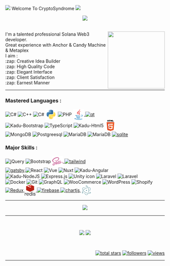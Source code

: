 <p align="left">
<img src="https://media.giphy.com/media/hvRJCLFzcasrR4ia7z/giphy.gif" width="25px">
  Welcome To CryptoSyndrome
  <img src="https://media.giphy.com/media/hvRJCLFzcasrR4ia7z/giphy.gif" width="25px">
</p>

<p align="center">
  <a href="https://github.com/starbinna"><img src="https://readme-typing-svg.herokuapp.com/?lines=Solana%20Web3%20developer;Web%20and%20mobile%20master;7%2B%20years%20of%20coding%20experience;Always%20learning%20new%20tech&font=Pacifico&center=true&width=650&height=120&color=58a6ff&vCenter=true&size=45%22"></a>
</p>
<br />

  <div>
    <span align='right'>
  <img align='right' width='180' height='180' src='https://camo.githubusercontent.com/cb3ebdbc2a825029c2b9286d0219325934ffa5a2c9606543b633946590ebeaf5/68747470733a2f2f75706c6f61642e77696b696d656469612e6f72672f77696b6970656469612f636f6d6d6f6e732f7468756d622f622f62372f417070726f7665642d666f722d667265652d63756c747572616c2d776f726b732e7376672f31343470782d417070726f7665642d666f722d667265652d63756c747572616c2d776f726b732e7376672e706e67'/>
  </span>
  <span align='left'>
    <span>
      I'm a talented professional Solana Web3 developer.<br/>
      Great experience with Anchor & Candy Machine & Metaplex<br/>
    </span>
    I aim : <br/>
    :zap: Creative Idea Builder<br/>
    :zap: High Quality Code<br/>
    :zap: Elegant Interface<br/>
    :zap: Client Satisfaction<br/>
    :zap: Earnest Manner<br/>
  </span>

  </div>
     
<!--   [![CC0](https://upload.wikimedia.org/wikipedia/commons/thumb/b/b7/Approved-for-free-cultural-works.svg/144px-Approved-for-free-cultural-works.svg.png)](https://freedomdefined.org/index.php?title=User:Romaine&action=edit&redlink=1) -->
  



<hr>
<h3  id="macropower-tech">Mastered Languages : </h3>
<div>
  <div align="left">
    <img align="center" alt="C#" height="35" width="35" src="https://img.icons8.com/color/2x/c-programming.png"> 
    <img align="center" alt="C++" height="35" width="35" src="https://img.icons8.com/color/2x/c-plus-plus-logo.png"> 
    <img align="center" alt="C#" height="35" width="35" src="https://img.icons8.com/color/2x/c-sharp-logo.png">
    <img align="center" alt="Python" height="35" width="35" src="https://raw.githubusercontent.com/devicons/devicon/master/icons/python/python-original.svg"/>
    <img align="center" alt="PHP" height="35" width="35" src="https://profilinator.rishav.dev/skills-assets/php-original.svg"/>  
<a href="https://www.java.com" target="_blank"> 
  <img align="center" alt="java" width="35" height="35" src="https://raw.githubusercontent.com/devicons/devicon/master/icons/java/java-original.svg"/> 
    </a> 
    <a href="https://www.qt.io/" target="_blank">
      <img align="center" alt="qt" width="35" height="35" src="https://upload.wikimedia.org/wikipedia/commons/0/0b/Qt_logo_2016.svg"/> 
    </a>
  <br/>
    <img align="center" alt="Kadu-Bootstrap" height="35" width="35" src="https://img.icons8.com/color/2x/javascript.png"/>
    <img align="center" alt="TypeScript" height="35" width="35" src="https://img.icons8.com/color/2x/typescript.png"> 
    <img align="center" alt="Kadu-Html5" height="35" width="35" src="https://img.icons8.com/color/2x/css3.png"/>
    <img align="center" src="https://raw.githubusercontent.com/devicons/devicon/master/icons/html5/html5-original-wordmark.svg" alt="html5" width="35" height="35"/> 
  <br/>
    <img align="center" alt="MongoDB" height="35" width="35" src="https://img.icons8.com/color/2x/mongodb.png"/>
    <img align="center" alt="Postgreesql" height="35" width="35" src="https://img.icons8.com/color/2x/postgreesql.png"/> 
    <img align="center" alt="MariaDB" height="35" width="35" src="https://img.icons8.com/fluency/2x/maria-db.png"/> 
    <img align="center" alt="MariaDB" height="35" width="35" src="https://img.icons8.com/color/2x/mysql-logo.png"/>
     <a href="https://www.sqlite.org/" target="_blank">
       <img align="center" alt="sqlite" width="35" height="35" src="https://www.vectorlogo.zone/logos/sqlite/sqlite-icon.svg" />
    </a>
  </div>
</div>
<h3 align="left" id="macropower-skills">Major Skills : </h3>  
<div>
  <div align='left'>
     <img align="center" alt="jQuery" height="35" width="35" src="https://img.icons8.com/external-tal-revivo-tritone-tal-revivo/344/external-jquery-is-a-javascript-library-designed-to-simplify-html-logo-tritone-tal-revivo.png" /> 
    <img align="center" alt="Bootstrap" height="35" width="35" src="https://img.icons8.com/color/2x/bootstrap.png" /> 
    <a href="https://sass-lang.com" target="_blank"> 
       <img align="center"  alt="sass" width="35" height="35" src="https://raw.githubusercontent.com/devicons/devicon/master/icons/sass/sass-original.svg"/> 
    </a>
    <a href="https://tailwindcss.com/" target="_blank"> 
      <img align="center" alt="tailwind" width="35" height="35" src="https://www.vectorlogo.zone/logos/tailwindcss/tailwindcss-icon.svg"/>
    </a>
   <br/>
    <a href="https://www.gatsbyjs.com/" target="_blank">
      <img align="center" alt="gatsby" width="35" height="35" src="https://www.vectorlogo.zone/logos/gatsbyjs/gatsbyjs-icon.svg"/>
    </a> 
    <img align="center" alt="React" height="35"  width="35" src="https://profilinator.rishav.dev/skills-assets/react-original-wordmark.svg" />  
    <img align="center" alt="Vue" height="35" width="35" src="https://img.icons8.com/color/2x/vue-js.png" />
    <img align="center" alt="Nuxt" height="35" width="35" src="https://img.icons8.com/external-tal-revivo-color-tal-revivo/2x/external-nuxt-js-a-free-and-open-source-web-application-framework-logo-color-tal-revivo.png" />
    <img align="center" alt="Kadu-Angular" height="35" width="35" src="https://img.icons8.com/color/2x/angularjs.png" />
    <br/>
    <img align="center" alt="Kadu-NodeJS" height="35" width="35" src="https://cdn.jsdelivr.net/gh/devicons/devicon/icons/nodejs/nodejs-original.svg" />
    <img align="center" alt="Express.js" height="35" width="35" src="https://profilinator.rishav.dev/skills-assets/express-original-wordmark.svg" />  
    <img align="center" alt="Unity icon" height="35" width="35" src="https://img.icons8.com/color/2x/django.png" />
    <img align="center" alt="Laravel" height="35" width="35" src="https://img.icons8.com/fluency/2x/laravel.png" />  
    <img align="center" alt="Laravel" height="35" width="35" src="https://img.icons8.com/external-tal-revivo-color-tal-revivo/2x/external-codeigniter-is-an-open-source-software-rapid-development-web-framework-logo-color-tal-revivo.png" />    
    <br/>
    <img align="center" alt="Docker" height="35" width="35" src="https://profilinator.rishav.dev/skills-assets/docker-original-wordmark.svg" />  
    <img align="center" alt="Git" height="35"  width="35" src="https://profilinator.rishav.dev/skills-assets/git-scm-icon.svg" />  
    <img align="center" alt="GraphQL" height="35"  width="35"  src="https://profilinator.rishav.dev/skills-assets/graphql.png" />  
    <img align="center" alt="WooCommerce" height="35" width="35"  src="https://profilinator.rishav.dev/skills-assets/woocommerce.png" />  
    <img align="center" alt="WordPress" height="35"  width="35"  src="https://profilinator.rishav.dev/skills-assets/wordpress.png" />  
    <img align="center" alt="Shopify" height="35"  width="35"  src="https://github.com/yurri-yeskov/yurri-yeskov/blob/main/shopify-icon.png"/>  
    <a href="https://redux.js.org" target="_blank">
      <img align="center" alt="Redux" height="35" width="35"  src="https://profilinator.rishav.dev/skills-assets/redux-original.svg"  /> 
    </a>
    <a href="https://redis.io" target="_blank">
      <img align="center" alt="redis" width="35" height="35" src="https://raw.githubusercontent.com/devicons/devicon/master/icons/redis/redis-original-wordmark.svg"/>
    </a>
     <a href="https://firebase.google.com/" target="_blank"> 
       <img align="center" src="https://www.vectorlogo.zone/logos/firebase/firebase-icon.svg" alt="firebase" width="35" height="35"/> 
    </a>
    <a href="https://www.chartjs.org" target="_blank"> 
      <img align="center" alt="chartjs" width="35" height="35" src="https://www.chartjs.org/media/logo-title.svg"/> 
    </a> 
    <a href="https://www.electronjs.org" target="_blank"> 
      <img align="center" alt="electron" width="35" height="35" src="https://raw.githubusercontent.com/devicons/devicon/master/icons/electron/electron-original.svg"/> 
    </a>
  </div>
</div>
<hr>
<p align="center">
    <img src="https://github-profile-trophy.vercel.app/?username=Astro2020-lovely&row=3&column=8&layout=compact&title_color=63cda9&margin-w=15&margin-h=15"/>
</p>
<hr>


<!-- <h2 align="left" id="macropower-tech">Github Status</h2> -->

<br />

<!-- > GitHub Profile Status -->

<p align="center">
    <img src="https://github-readme-stats.vercel.app/api?username=cryptoSyndrome001&show_icons=true&bg_color=0e2239&text_color=58a6ff&hide_border=true" width="54.25%">
    <img src="https://github-readme-stats.vercel.app/api/top-langs/?username=cryptoSyndrome001&layout=compact&bg_color=0e2239&text_color=58a6ff&hide_border=true" width="45.25%">
</p>



<!-- > GitHub Activity Graph -->

<!-- https://github.com/ashutosh00710/github-readme-activity-graph -->
<!-- <a href="https://github.com/cryptoSyndrome001/cryptoSyndrome001"><img alt="cryptoSyndrome001's activity graph" src="https://activity-graph.herokuapp.com/graph?username=cryptoSyndrome001&bg_color=0e2239&color=58a6ff&line=114a88&point=58a6ff&hide_border=true" /></a> -->

<br />

<p align="right">
  <a href="https://github.com/cryptoSyndrome001?tab=repositories&sort=stargazers">
    <img alt="total stars" title="Total stars on GitHub" src="https://custom-icon-badges.herokuapp.com/badge/dynamic/json?logo=star&color=55960c&labelColor=488207&label=Stars&style=for-the-badge&query=%24.stars&url=https://api.github-star-counter.workers.dev/user/cryptoSyndrome001"/></a>
  <a href="https://github.com/cryptoSyndrome001?tab=followers">
    <img alt="followers" title="Follow me on Github" src="https://custom-icon-badges.herokuapp.com/github/followers/cryptoSyndrome001?color=236ad3&labelColor=1155ba&style=for-the-badge&logo=person-add&label=Follow&logoColor=white"/></a>
  <a href="https://github.com/cryptoSyndrome001">
    <img alt="views" title="GitHub profile views" src="https://shields-io-visitor-counter.herokuapp.com/badge?page=cryptoSyndrome001&style=for-the-badge"/></a>
</p>
<hr>



<!-- <details>
  <summary>:zap: My Github Status</summary>
  </details> -->
